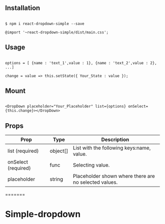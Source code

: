 ## Installation

```

$ npm i react-dropdown-simple --save

@import '~react-dropdown-simple/dist/main.css';

```

## Usage 

```

options = [ {name : 'text_1',value : 1}, {name : 'text_2',value : 2}, ...]

change = value => this.setState({ Your_State : value });

```

## Mount

```

<DropDown placeholder="Your_Placeholder" list={options} onSelect={this.change}></DropDown>

```

## Props

Prop | Type | Description
------------ | ------------- | -------------
list  (required) | object[] | List with the following keys:name, value.
onSelect  (required) | func | Selecting value.
placeholder | string | Placeholder shown where there are no selected values.


=======
# Simple-dropdown
